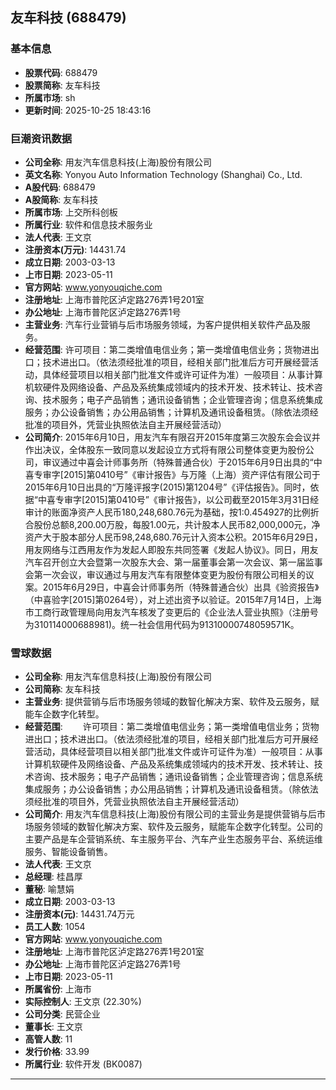## 友车科技 (688479)

### 基本信息

- **股票代码**: 688479
- **股票简称**: 友车科技
- **所属市场**: sh
- **更新时间**: 2025-10-25 18:43:16

### 巨潮资讯数据

- **公司全称**: 用友汽车信息科技(上海)股份有限公司
- **英文名称**: Yonyou Auto Information Technology (Shanghai) Co., Ltd.
- **A股代码**: 688479
- **A股简称**: 友车科技
- **所属市场**: 上交所科创板
- **所属行业**: 软件和信息技术服务业
- **法人代表**: 王文京
- **注册资本(万元)**: 14431.74
- **成立日期**: 2003-03-13
- **上市日期**: 2023-05-11
- **官方网站**: www.yonyouqiche.com
- **注册地址**: 上海市普陀区泸定路276弄1号201室
- **办公地址**: 上海市普陀区泸定路276弄1号
- **主营业务**: 汽车行业营销与后市场服务领域，为客户提供相关软件产品及服务。
- **经营范围**: 许可项目：第二类增值电信业务；第一类增值电信业务；货物进出口；技术进出口。（依法须经批准的项目，经相关部门批准后方可开展经营活动，具体经营项目以相关部门批准文件或许可证件为准）一般项目：从事计算机软硬件及网络设备、产品及系统集成领域内的技术开发、技术转让、技术咨询、技术服务；电子产品销售；通讯设备销售；企业管理咨询；信息系统集成服务；办公设备销售；办公用品销售；计算机及通讯设备租赁。（除依法须经批准的项目外，凭营业执照依法自主开展经营活动）
- **公司简介**: 2015年6月10日，用友汽车有限召开2015年度第三次股东会会议并作出决议，全体股东一致同意以发起设立方式将有限公司整体变更为股份公司，审议通过中喜会计师事务所（特殊普通合伙）于2015年6月9日出具的“中喜专审字[2015]第0410号”《审计报告》与万隆（上海）资产评估有限公司于2015年6月10日出具的“万隆评报字(2015)第1204号”《评估报告》。同时，依据“中喜专审字[2015]第0410号”《审计报告》，以公司截至2015年3月31日经审计的账面净资产人民币180,248,680.76元为基础，按1:0.454927的比例折合股份总额8,200.00万股，每股1.00元，共计股本人民币82,000,000元，净资产大于股本部分人民币98,248,680.76元计入资本公积。2015年6月29日，用友网络与江西用友作为发起人即股东共同签署《发起人协议》。同日，用友汽车召开创立大会暨第一次股东大会、第一届董事会第一次会议、第一届监事会第一次会议，审议通过与用友汽车有限整体变更为股份有限公司相关的议案。2015年6月29日，中喜会计师事务所（特殊普通合伙）出具《验资报告》（中喜验字[2015]第0264号），对上述出资予以验证。2015年7月14日，上海市工商行政管理局向用友汽车核发了变更后的《企业法人营业执照》（注册号为310114000688981)。统一社会信用代码为91310000748059571K。

### 雪球数据

- **公司全称**: 用友汽车信息科技(上海)股份有限公司
- **公司简称**: 友车科技
- **主营业务**: 提供营销与后市场服务领域的数智化解决方案、软件及云服务，赋能车企数字化转型。
- **经营范围**: 　　许可项目：第二类增值电信业务；第一类增值电信业务；货物进出口；技术进出口。（依法须经批准的项目，经相关部门批准后方可开展经营活动，具体经营项目以相关部门批准文件或许可证件为准）一般项目：从事计算机软硬件及网络设备、产品及系统集成领域内的技术开发、技术转让、技术咨询、技术服务；电子产品销售；通讯设备销售；企业管理咨询；信息系统集成服务；办公设备销售；办公用品销售；计算机及通讯设备租赁。（除依法须经批准的项目外，凭营业执照依法自主开展经营活动）
- **公司简介**: 用友汽车信息科技(上海)股份有限公司的主营业务是提供营销与后市场服务领域的数智化解决方案、软件及云服务，赋能车企数字化转型。公司的主要产品是车企营销系统、车主服务平台、汽车产业生态服务平台、系统运维服务、智能设备销售。
- **法人代表**: 王文京
- **总经理**: 桂昌厚
- **董秘**: 喻慧娟
- **成立日期**: 2003-03-13
- **注册资本(元)**: 14431.74万元
- **员工人数**: 1054
- **官方网站**: www.yonyouqiche.com
- **注册地址**: 上海市普陀区泸定路276弄1号201室
- **办公地址**: 上海市普陀区泸定路276弄1号
- **上市日期**: 2023-05-11
- **所属省份**: 上海市
- **实际控制人**: 王文京 (22.30%)
- **公司分类**: 民营企业
- **董事长**: 王文京
- **高管人数**: 11
- **发行价格**: 33.99
- **所属行业**: 软件开发 (BK0087)

---
